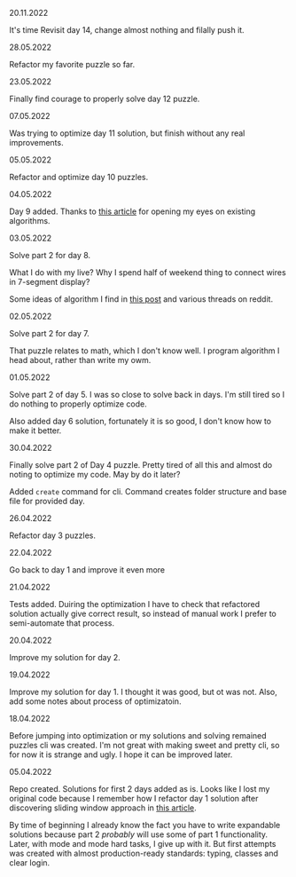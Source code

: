 20.11.2022

It's time
Revisit day 14, change almost nothing and filally push it.

28.05.2022

Refactor my favorite puzzle so far.

23.05.2022

Finally find courage to properly solve day 12 puzzle.

07.05.2022

Was trying to optimize day 11 solution, but finish without any real improvements. 

05.05.2022

Refactor and optimize day 10 puzzles.

04.05.2022

Day 9 added. Thanks to [this article](https://10xlearner.com/2022/02/28/advent-of-code-2021-smoke-basin-puzzle-9/) for opening my eyes on existing algorithms.

03.05.2022

Solve part 2 for day 8.

What I do with my live? Why I spend half of weekend thing to connect wires in 7-segment display?

Some ideas of algorithm I find in [this post](https://medium.com/xorum-io/ideas-and-solutions-for-advent-of-code-2021-in-kotlin-part-2-4-5079d5066653) and various threads on reddit. 

02.05.2022

Solve part 2 for day 7.

That puzzle relates to math, which I don't know well. I program algorithm I head about, rather than write my owm. 

01.05.2022

Solve part 2 of day 5. I was so close to solve back in days. I'm still tired so I do nothing to properly optimize code.

Also added day 6 solution, fortunately it is so good, I don't know how to make it better.


30.04.2022

Finally solve part 2 of Day 4 puzzle. Pretty tired of all this and almost do noting to optimize my code. May by do it later?

Added `create` command for cli. Command creates folder structure and base file for provided day.

26.04.2022

Refactor day 3 puzzles.

22.04.2022

Go back to day 1 and improve it even more

21.04.2022

Tests added.
Duiring the optimization I have to check that refactored solution actually give correct result,
so instead of manual work I prefer to semi-automate that process.

20.04.2022

Improve my solution for day 2.

19.04.2022

Improve my solution for day 1. I thought it was good, but ot was not. Also, add some notes about process of optimizatoin. 

18.04.2022

Before jumping into optimization or my solutions and solving remained puzzles cli was created.
I'm not great with making sweet and pretty cli, so for now it is strange and ugly. I hope it can be improved later.

05.04.2022

Repo created.
Solutions for first 2 days added as is. Looks like I lost my original code
because I remember how I refactor day 1 solution after discovering sliding
window approach in [this article](https://blog.jetbrains.com/kotlin/2021/12/advent-of-code-2021-in-kotlin-day-1/).

By time of beginning I already know the fact you have to write expandable solutions 
because part 2 _probably_ will use some of part 1 functionality. 
Later, with mode and mode hard tasks, I give up with it. But first attempts was created with almost
production-ready standards: typing, classes and clear login. 